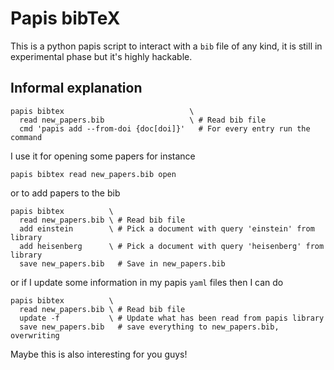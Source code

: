 # Papis bibTeX

This is a python papis script to interact with a `bib` file
of any kind, it is still in experimental phase but it's highly hackable.

## Informal explanation

```
papis bibtex                            \
  read new_papers.bib                   \ # Read bib file
  cmd 'papis add --from-doi {doc[doi]}'   # For every entry run the command
```
I use it for opening some papers for instance
```
papis bibtex read new_papers.bib open
```
or to add papers to the bib
```
papis bibtex          \
  read new_papers.bib \ # Read bib file
  add einstein        \ # Pick a document with query 'einstein' from library
  add heisenberg      \ # Pick a document with query 'heisenberg' from library
  save new_papers.bib   # Save in new_papers.bib
```

or if I update some information in my papis `yaml` files then I can do
```
papis bibtex          \
  read new_papers.bib \ # Read bib file
  update -f           \ # Update what has been read from papis library
  save new_papers.bib   # save everything to new_papers.bib, overwriting
```

Maybe this is also interesting for you guys!
